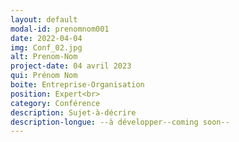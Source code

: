 ```yaml
---
layout: default
modal-id: prenomnom001
date: 2022-04-04
img: Conf_02.jpg
alt: Prenom-Nom
project-date: 04 avril 2023
qui: Prénom Nom
boite: Entreprise-Organisation
position: Expert<br>
category: Conférence
description: Sujet-à-décrire
description-longue: --à développer--coming soon--
---
```

